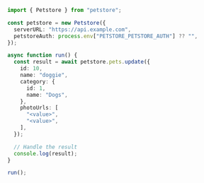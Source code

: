 <!-- Start SDK Example Usage [usage] -->
```typescript
import { Petstore } from "petstore";

const petstore = new Petstore({
  serverURL: "https://api.example.com",
  petstoreAuth: process.env["PETSTORE_PETSTORE_AUTH"] ?? "",
});

async function run() {
  const result = await petstore.pets.update({
    id: 10,
    name: "doggie",
    category: {
      id: 1,
      name: "Dogs",
    },
    photoUrls: [
      "<value>",
      "<value>",
    ],
  });

  // Handle the result
  console.log(result);
}

run();

```
<!-- End SDK Example Usage [usage] -->